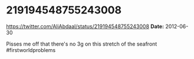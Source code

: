 # 219194548755243008
https://twitter.com/AliAbdaal/status/219194548755243008
**Date:** 2012-06-30

Pisses me off that there's no 3g on this stretch of the seafront #firstworldproblems
